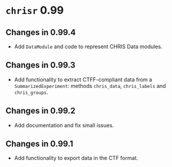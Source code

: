 # `chrisr` 0.99

## Changes in 0.99.4

- Add `DataModule` and code to represent CHRIS Data modules.

## Changes in 0.99.3

- Add functionality to extract CTFF-compliant data from a
  `SummarizedExperiment`: methods `chris_data`, `chris_labels` and
  `chris_groups`.

## Changes in 0.99.2

- Add documentation and fix small issues.

## Changes in 0.99.1

- Add functionality to export data in the CTF format.
